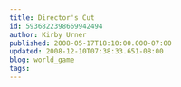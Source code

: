 ```yaml
---
title: Director's Cut
id: 5936822398669942494
author: Kirby Urner
published: 2008-05-17T18:10:00.000-07:00
updated: 2008-12-10T07:38:33.651-08:00
blog: world_game
tags: 
---
```


